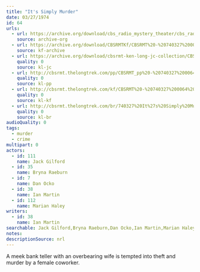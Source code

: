 ```yaml
---
title: "It's Simply Murder"
date: 03/27/1974
id: 64
urls: 
  - url: https://archive.org/download/cbs_radio_mystery_theater/cbs_radio_mystery_theater-0051-0100.zip/cbs_radio_mystery_theater-0051-0100%2Fcbsrmt_0064_its_simply_murder.mp3
    source: archive-org
  - url: https://archive.org/download/CBSRMTKf/CBSRMT%20-%20740327%200064%20It%27s%20Simply%20Murder_kf.mp3
    source: kf-archive
  - url: https://archive.org/download/cbsrmt-ken-long-jc-collection/CBSRMT - 740327 0064 It 's Simply Murder vbr df -end_jc.mp3
    quality: 0
    source: kl-jc
  - url: http://cbsrmt.thelongtrek.com/pp/CBSRMT_pp%20-%20740327%200064%20It%27s%20Simply%20Murder.mp3
    quality: 0
    source: kl-pp
  - url: http://cbsrmt.thelongtrek.com/kf/CBSRMT%20-%20740327%200064%20It%27s%20Simply%20Murder_kf.mp3
    quality: 0
    source: kl-kf
  - url: http://cbsrmt.thelongtrek.com/br/740327%20It%27s%20Simply%20Murder%20-%20WOR.mp3
    quality: 0
    source: kl-br
audioQuality: 0
tags: 
  - murder
  - crime
multipart: 0
actors:  
  - id: 111
    name: Jack Gilford  
  - id: 35
    name: Bryna Raeburn  
  - id: 7
    name: Dan Ocko  
  - id: 38
    name: Ian Martin  
  - id: 112
    name: Marian Haley
writers:  
  - id: 38
    name: Ian Martin
searchable: Jack Gilford,Bryna Raeburn,Dan Ocko,Ian Martin,Marian Haley Ian Martin
notes: 
descriptionSource: nrl
---
```

A meek bank teller with an overbearing wife is tempted into theft and murder by a female coworker.